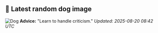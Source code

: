 ## 🐶 Latest random dog image
![Dog](https://images.dog.ceo/breeds/labrador/n02099712_1414.jpg)
**Advice:** "Learn to handle criticism."
*Updated: 2025-08-20 08:42 UTC*
